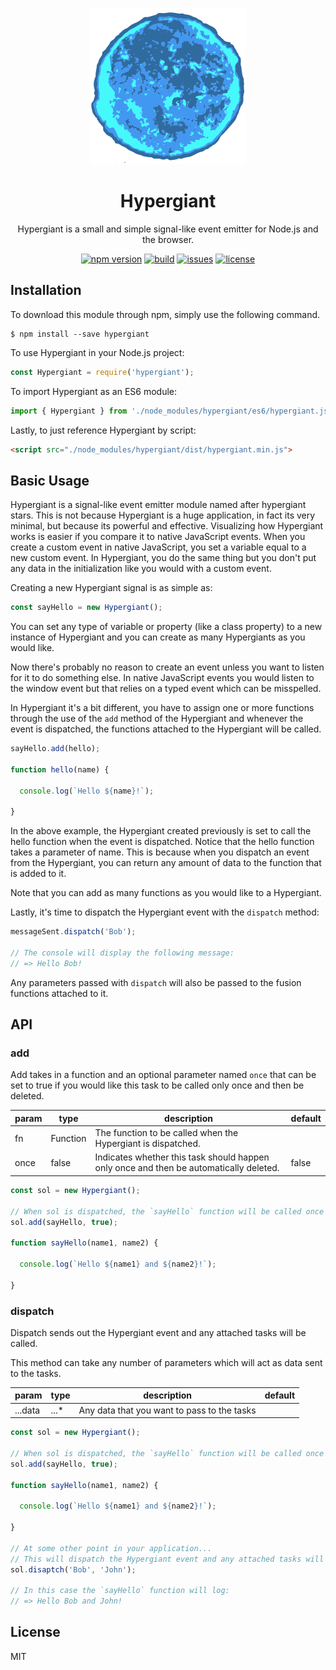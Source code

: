 <p align="center">
  <img width="250" height="250" src="./Hypergiant.png">
</p>

<h1 align="center">Hypergiant</h1>

<p align="center">Hypergiant is a small and simple signal-like event emitter for Node.js and the browser.<p>

<div align="center">
  <a href="https://badge.fury.io/js/hypergiant"><img src="https://badge.fury.io/js/hypergiant.svg" alt="npm version" height="18"></a>
  <a href="https://badge.fury.io/js/hypergiant"><img src="https://img.shields.io/badge/build-passing-brightgreen.svg" alt="build" height="18"></a>
  <a href="https://badge.fury.io/js/hypergiant"><img src="https://img.shields.io/github/issues/robertcorponoi/hypergiant.svg" alt="issues" height="18"></a>
  <a href="https://badge.fury.io/js/hypergiant"><img src="https://img.shields.io/github/license/robertcorponoi/hypergiant.svg" alt="license" height="18"></a>
</div>

## **Installation**

To download this module through npm, simply use the following command.

```
$ npm install --save hypergiant
```

To use Hypergiant in your Node.js project:

```js
const Hypergiant = require('hypergiant');
```

To import Hypergiant as an ES6 module:

```js
import { Hypergiant } from './node_modules/hypergiant/es6/hypergiant.js';
```

Lastly, to just reference Hypergiant by script:

```html
<script src="./node_modules/hypergiant/dist/hypergiant.min.js">
```

## **Basic Usage**

Hypergiant is a signal-like event emitter module named after hypergiant stars. This is not because Hypergiant is a huge application, in fact its very minimal, but because its powerful and effective. Visualizing how Hypergiant works is easier if you compare it to native JavaScript events. When you create a custom event in native JavaScript, you set a variable equal to a new custom event. In Hypergiant, you do the same thing but you don't put any data in the initialization like you would with a custom event.

Creating a new Hypergiant signal is as simple as:

```js
const sayHello = new Hypergiant();
```

You can set any type of variable or property (like a class property) to a new instance of Hypergiant and you can create as many Hypergiants as you would like.

Now there's probably no reason to create an event unless you want to listen for it to do something else. In native JavaScript events you would listen to the window event but that relies on a typed event which can be misspelled.

In Hypergiant it's a bit different, you have to assign one or more functions through the use of the `add` method of the Hypergiant and whenever the event is dispatched, the functions attached to the Hypergiant will be called.

```js
sayHello.add(hello);

function hello(name) {

  console.log(`Hello ${name}!`);

}
```

In the above example, the Hypergiant created previously is set to call the hello function when the event is dispatched. Notice that the hello function takes a parameter of name. This is because when you dispatch an event from the Hypergiant, you can return any amount of data to the function that is added to it.

Note that you can add as many functions as you would like to a Hypergiant.

Lastly, it's time to dispatch the Hypergiant event with the `dispatch` method:

```js
messageSent.dispatch('Bob');

// The console will display the following message:
// => Hello Bob!
```

Any parameters passed with `dispatch` will also be passed to the fusion functions attached to it.

## **API**

### **add**

Add takes in a function and an optional parameter named `once` that can be set to true if you would like this task to be called only once and then be deleted.

| param | type     | description                                                                                | default |
|-------|----------|--------------------------------------------------------------------------------------------|---------|
| fn    | Function | The function to be called when the Hypergiant is dispatched.                               |         |
| once  | false    | Indicates whether this task should happen only once and then be automatically deleted.     | false   |

```js
const sol = new Hypergiant();

// When sol is dispatched, the `sayHello` function will be called once and then deleted from the Hypergiant's task list.
sol.add(sayHello, true);

function sayHello(name1, name2) {

  console.log(`Hello ${name1} and ${name2}!`);

}
```

### **dispatch**

Dispatch sends out the Hypergiant event and any attached tasks will be called.

This method can take any number of parameters which will act as data sent to the tasks.

| param   | type    | description                                              | default |
|---------|---------|----------------------------------------------------------|---------|
| ...data | ...*    | Any data that you want to pass to the tasks              |         |

```js
const sol = new Hypergiant();

// When sol is dispatched, the `sayHello` function will be called once and then deleted from the Hypergiant's task list.
sol.add(sayHello, true);

function sayHello(name1, name2) {

  console.log(`Hello ${name1} and ${name2}!`);

}

// At some other point in your application...
// This will dispatch the Hypergiant event and any attached tasks will be called with 'Bob' and 'John' as parameter values.
sol.disaptch('Bob', 'John');

// In this case the `sayHello` function will log:
// => Hello Bob and John!
```

## **License**

MIT